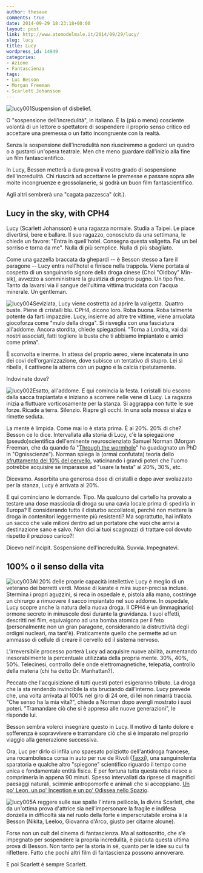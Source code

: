 ```yaml
---
author: thesave
comments: true
date: 2014-09-29 18:23:18+00:00
layout: post
link: http://www.atomodelmale.it/2014/09/29/lucy/
slug: lucy
title: Lucy
wordpress_id: 14949
categories:
- Azione
- Fantascienza
tags:
- Luc Besson
- Morgan Freeman
- Scarlett Johansson
---
```


![lucy001](http://www.atomodelmale.it/wp-content/uploads/2014/09/lucy001-189x300.jpg)Suspension of disbelief.

O "sospensione dell'incredulità", in italiano. È la (più o meno) cosciente volontà di un lettore o spettatore di sospendere il proprio senso critico ed accettare una premessa o un fatto incongruente con la realtà.

Senza la sospensione dell'incredulità non riusciremmo a goderci un quadro o a gustarci un'opera teatrale. Men che meno guardare dall'inizio alla fine un film fantascientifico.

In Lucy, Besson metterà a dura prova il vostro grado di sospensione dell'incredulità. Chi riuscirà ad accettarne le premesse e passare sopra alle molte incongruenze e grossolanerie, si godrà un buon film fantascientifico.

Agli altri sembrerà una "cagata pazzesca" (cit.).



## Lucy in the sky, with CPH4



Lucy (Scarlett Johansson) è una ragazza normale. Studia a Taipei. Le piace divertirsi, bere e ballare. Il suo ragazzo, conosciuto da una settimana, le chiede un favore: "Entra in quell'hotel. Consegna questa valigetta. Fai un bel sorriso e torna da me". Nulla di più semplice. Nulla di più sbagliato.

Come una gazzella braccata da ghepardi -- è Besson stesso a fare il paragone -- Lucy entra nell'hotel e finisce nella trappola. Viene portata al cospetto di un sanguinario signore della droga cinese (Choi "Oldboy" Min-sik), avvezzo a somministrare la giustizia di proprio pugno. Un tipo fine. Tanto da lavarsi via il sangue dell'ultima vittima trucidata con l'acqua minerale. Un gentleman.

![lucy004](http://www.atomodelmale.it/wp-content/uploads/2014/09/lucy004-300x209.jpg)Seviziata, Lucy viene costretta ad aprire la valigetta. Quattro buste. Piene di cristalli blu. CPH4, dicono loro. Roba buona. Roba talmente potente da farti impazzire.
Lucy, insieme ad altre tre vittime, viene arruolata giocoforza come "mulo della droga". Si risveglia con una fasciatura all'addome. Ancora stordita, chiede spiegazioni.
"Torna a Londra, vai dai nostri associati, fatti togliere la busta che ti abbiamo impiantato e amici come prima".

È sconvolta e inerme. In attesa del proprio aereo, viene incatenata in uno dei covi dell'organizzazione, dove subisce un tentativo di stupro. Lei si ribella, il cattivone la atterra con un pugno e la calcia ripetutamente.

Indovinate dove?

![lucy002](http://www.atomodelmale.it/wp-content/uploads/2014/09/lucy002-300x169.jpg)Esatto, all'addome. E qui comincia la festa.
I cristalli blu escono dalla sacca trapiantata e iniziano a scorrere nelle vene di Lucy. La ragazza inizia a fluttuare vorticosamente per la stanza. Si aggrappa con tutte le sue forze. Ricade a terra. Silenzio. Riapre gli occhi. In una sola mossa si alza e rimette seduta.

La mente è limpida. Come mai lo è stata prima. È al 20%. 20% di che? Besson ce lo dice. Intervallata alla storia di Lucy, c'è la spiegazione (pseudo)scientifica dell'eminente neuroscienziato Samuel Norman (Morgan Freeman, che da quando fa "[Through the wormhole](http://en.wikipedia.org/wiki/Through_the_Wormhole)" ha guadagnato un PhD in "Ognisscienze"). Norman spiega la (ormai confutata) teoria dello [sfruttamento del 10% del cervello](http://it.wikipedia.org/wiki/Sfruttamento_del_10%25_del_cervello), vaticinando i grandi poteri che l'uomo potrebbe acquisire se imparasse ad "usare la testa" al 20%, 30%, etc.

Dicevamo. Assorbita una generosa dose di cristalli e dopo aver svolazzato per la stanza, Lucy è arrivata al 20%.

E qui cominciano le domande. Tipo. Ma qualcuno del cartello ha provato a testare una dose massiccia di droga su una cavia locale prima di spedirla in Europa? E considerando tutto il disturbo accollatosi, perché non mettere la droga in contenitori leggermente più resistenti? Ma soprattutto, hai infilato un sacco che vale milioni dentro ad un portatore che vuoi che arrivi a destinazione sano e salvo. Non dici ai tuoi scagnozzi di trattare col dovuto rispetto il prezioso carico?!

Dicevo nell'incipit. Sospensione dell'incredulità.
Suvvia. Impegnatevi.





## 100% o il senso della vita



![lucy003](http://www.atomodelmale.it/wp-content/uploads/2014/09/lucy003-300x200.jpg)Al 20% delle proprie capacità intellettive Lucy è meglio di un veterano dei berretti verdi. Mosse di karate e mira super-precisa incluse. Stermina i propri aguzzini, si reca in ospedale e, pistola alla mano, costringe un chirurgo a rimuovere il sacco impiantato nel suo addome. In ospedale, Lucy scopre anche la natura della nuova droga. Il CPH4 è un (immaginario) ormone secreto in minuscole dosi durante la gravidanza. I suoi effetti, descritti nel film, equivalgono ad una bomba atomica per il feto (personalmente non un gran paragone, considerando la distruttività degli ordigni nucleari, ma tant'è). Praticamente quello che permette ad un ammasso di cellule di creare il cervello ed il sistema nervoso.

L'irreversibile processo porterà Lucy ad acquisire nuove abilità, aumentando inesorabilmente la percentuale utilizzata della propria mente. 30%, 40%, 50%. Telecinesi, controllo delle onde elettromagnetiche, telepatia, controllo della materia (chi ha detto Dr. Manhattan?).

Peccato che l'acquisizione di tutti questi poteri esigeranno tributo. La droga che la sta rendendo invincibile la sta bruciando dall'interno. Lucy prevede che, una volta arrivata al 100% nel giro di 24 ore, di lei non rimarrà traccia. "Che senso ha la mia vita?", chiede a Norman dopo avergli mostrato i suoi poteri. "Tramandare ciò che si è appreso alle nuove generazioni", le risponde lui.

Besson sembra volerci insegnare questo in Lucy. Il motivo di tanto dolore e sofferenza è sopravvivere e tramandare ciò che si è imparato nel proprio viaggio alla generazione successiva.

Ora, Luc per dirlo ci infila uno spaesato poliziotto dell'antidroga francese, una rocambolesca corsa in auto per rue de Rivoli ([Taxxi](http://it.wikipedia.org/wiki/Taxxi)), una sanguinolenta sparatoria e qualche altro "spiegone" scientifico riguardo il tempo come unica e fondamentale entità fisica.
E per fortuna tutta questa roba riesce a comprimerla in appena 90 minuti. Spesso intervallati da riprese di magnifici paesaggi naturali, scimmie antropomorfe e animali che si accoppiano. [Un po' Leon, un po' Inception e un po' Odissea nello Spazio](https://twitter.com/FilmosphereCom/status/493025106567106560/photo/1).

![lucy005](http://www.atomodelmale.it/wp-content/uploads/2014/09/lucy005-300x124.jpg)A reggere sulle sue spalle l'intera pellicola, la divina Scarlett, che da un'ottima prova d'attrice sia nell'impersonare la fragile e indifesa donzella in difficoltà sia nel ruolo della forte e imperscrutabile eroina à la Besson (Nikita, Leeloo, Giovanna d'Arco, giusto per citarne alcune).

Forse non un cult del cinema di fantascienza. Ma al sottoscritto, che s'è impegnato per sospendere la propria incredulità, è piaciuta questa ultima prova di Besson. Non tanto per la storia in sé, quanto per le idee su cui fa riflettere. Fatto che pochi altri film di fantascienza possono annoverare.

E poi Scarlett è sempre Scarlett.
